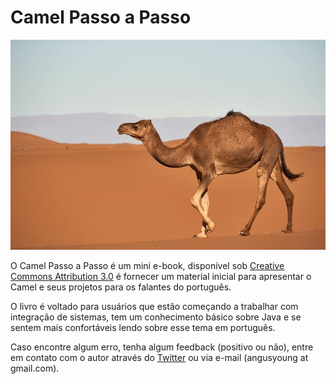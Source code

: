 # Camel Passo a Passo

![Camel picture](camel-picture-small.jpg)

O Camel Passo a Passo é um mini e-book, disponível sob [Creative Commons Attribution 3.0](https://creativecommons.org/licenses/by/3.0/) é fornecer um material inicial para apresentar o Camel e seus projetos para os falantes do português.

O livro é voltado para usuários que estão começando a trabalhar com integração de sistemas, tem um conhecimento básico sobre Java e se sentem mais confortáveis lendo sobre esse tema em português.

Caso encontre algum erro, tenha algum feedback (positivo ou não), entre em contato com o autor através do [Twitter](https://twitter.com/otavio021) ou via e-mail (angusyoung at gmail.com).